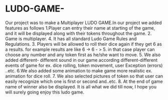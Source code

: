 # LUDO-GAME-
Our project was to make a Multiplayer LUDO GAME.In our project we added features as follows 1.Player can entry their name at starting of the game, and it will be displayed along with their tokens throughout the game. 2. Game is multiplayer. 4. It has all standard Ludo Game Rules and Regulations. 3. Players will be allowed to roll their dice again if they get 6 as a results. for example results are like 6 -> 6 - > 5. in that case player can choose any number and any token first as he/she want to move. 5. We also added different- different sound in our game according different-different events of game for ex. dice rolling, token movement, user Exception (errors) ..etc. 6.We also added some animation to make game more realistic ex. animation for dice roll. 7. We also selected pictures of token so that user can easily recognize which one is first or second and..etc. 8. At the end of game name of winner also be displayed. It is all what we did till now, I hope you will surely going enjoy this ludo game.
